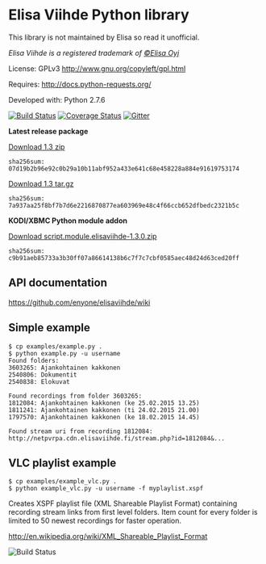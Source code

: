 Elisa Viihde Python library
=====

This library is not maintained by Elisa so read it unofficial.

_Elisa Viihde is a registered trademark of [©Elisa Oyj](http://corporate.elisa.fi)_

License: GPLv3 http://www.gnu.org/copyleft/gpl.html

Requires: http://docs.python-requests.org/

Developed with: Python 2.7.6

[![Build Status](https://travis-ci.org/enyone/elisaviihde.svg?branch=master)](https://travis-ci.org/enyone/elisaviihde)
[![Coverage Status](https://coveralls.io/repos/enyone/elisaviihde/badge.svg?branch=master)](https://coveralls.io/r/enyone/elisaviihde?branch=master)
[![Gitter](https://badges.gitter.im/Join%20Chat.svg)](https://gitter.im/enyone/elisaviihde?utm_source=badge&utm_medium=badge&utm_campaign=pr-badge)

**Latest release package**

[Download 1.3 zip](https://github.com/enyone/elisaviihde/archive/1.3.zip)
```
sha256sum: 07d19b2b96e92c0b29a10b11abf952a433e641c68e458228a884e91619753174
```

[Download 1.3 tar.gz](https://github.com/enyone/elisaviihde/archive/1.3.tar.gz)
```
sha256sum: 7a937aa25f8bf7b7d6e2216870877ea603969e48c4f66ccb652dfbedc2321b5c
```

**KODI/XBMC Python module addon**

[Download script.module.elisaviihde-1.3.0.zip](https://github.com/enyone/elisaviihde/releases/download/1.3/script.module.elisaviihde-1.3.0.zip)
```
sha256sum: c9b91aeb85733a3b30ff07a86614138b6c7f7c7cbf0585aec48d24d63ced20ff
```

API documentation
-----
https://github.com/enyone/elisaviihde/wiki

Simple example
-----
```
$ cp examples/example.py .
$ python example.py -u username
Found folders:
3603265: Ajankohtainen kakkonen
2540806: Dokumentit
2540838: Elokuvat

Found recordings from folder 3603265:
1812084: Ajankohtainen kakkonen (ke 25.02.2015 13.25)
1811241: Ajankohtainen kakkonen (ti 24.02.2015 21.00)
1797570: Ajankohtainen kakkonen (ke 18.02.2015 14.45)

Found stream uri from recording 1812084:
http://netpvrpa.cdn.elisaviihde.fi/stream.php?id=1812084&...
```

VLC playlist example
-----
```
$ cp examples/example_vlc.py .
$ python example_vlc.py -u username -f myplaylist.xspf
```

Creates XSPF playlist file (XML Shareable Playlist Format) containing recording stream links from first level folders. Item count for every folder is limited to 50 newest recordings for faster operation.

http://en.wikipedia.org/wiki/XML_Shareable_Playlist_Format

![Build Status](https://raw.githubusercontent.com/enyone/elisaviihde/master/examples/example_playlist.png)
